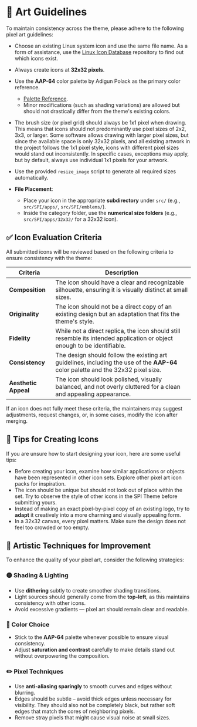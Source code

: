 # 🎨 Art Guidelines

To maintain consistency across the theme, please adhere to the following pixel art guidelines:

- Choose an existing Linux system icon and use the same file name. As a form of assistance, use the [Linux Icon Database](https://github.com/Starciad/linux-icon-database.git) repository to find out which icons exist.

- Always create icons at **32x32 pixels**.

- Use the **AAP-64** color palette by Adigun Polack as the primary color reference.
  - [Palette Reference](http://pixeljoint.com/pixelart/119466.htm).
  - Minor modifications (such as shading variations) are allowed but should not drastically differ from the theme's existing colors.

- The brush size (or pixel grid) should always be 1x1 pixel when drawing. This means that icons should not predominantly use pixel sizes of 2x2, 3x3, or larger. Some software allows drawing with larger pixel sizes, but since the available space is only 32x32 pixels, and all existing artwork in the project follows the 1x1 pixel style, icons with different pixel sizes would stand out inconsistently. In specific cases, exceptions may apply, but by default, always use individual 1x1 pixels for your artwork.
  
- Use the provided `resize_image` script to generate all required sizes automatically.

- **File Placement**:
  - Place your icon in the appropriate **subdirectory** under `src/` (e.g., `src/SPI/apps/`, `src/SPI/emblems/`).
  - Inside the category folder, use the **numerical size folders** (e.g., `src/SPI/apps/32x32/` for a 32x32 icon).

## ✅ Icon Evaluation Criteria

All submitted icons will be reviewed based on the following criteria to ensure consistency with the theme:

| **Criteria**          | **Description** |
|----------------------|---------------|
| **Composition** | The icon should have a clear and recognizable silhouette, ensuring it is visually distinct at small sizes. |
| **Originality** | The icon should not be a direct copy of an existing design but an adaptation that fits the theme's style. |
| **Fidelity** | While not a direct replica, the icon should still resemble its intended application or object enough to be identifiable. |
| **Consistency** | The design should follow the existing art guidelines, including the use of the **AAP-64** color palette and the 32x32 pixel size. |
| **Aesthetic Appeal** | The icon should look polished, visually balanced, and not overly cluttered for a clean and appealing appearance. |

If an icon does not fully meet these criteria, the maintainers may suggest adjustments, request changes, or, in some cases, modify the icon after merging.

## 🎨 Tips for Creating Icons

If you are unsure how to start designing your icon, here are some useful tips:

- Before creating your icon, examine how similar applications or objects have been represented in other icon sets. Explore other pixel art icon packs for inspiration.
- The icon should be unique but should not look out of place within the set. Try to observe the style of other icons in the SPI Theme before submitting yours.
- Instead of making an exact pixel-by-pixel copy of an existing logo, try to **adapt** it creatively into a more charming and visually appealing form.
- In a 32x32 canvas, every pixel matters. Make sure the design does not feel too crowded or too empty.

## 🎨 Artistic Techniques for Improvement

To enhance the quality of your pixel art, consider the following strategies:

### 🟡 Shading & Lighting

- Use **dithering** subtly to create smoother shading transitions.
- Light sources should generally come from the **top-left**, as this maintains consistency with other icons.
- Avoid excessive gradients — pixel art should remain clear and readable.

### 🎨 Color Choice

- Stick to the **AAP-64** palette whenever possible to ensure visual consistency.
- Adjust **saturation and contrast** carefully to make details stand out without overpowering the composition.

### ✏️ Pixel Techniques

- Use **anti-aliasing sparingly** to smooth curves and edges without blurring.
- Edges should be subtle – avoid thick edges unless necessary for visibility. They should also not be completely black, but rather soft edges that match the cores of neighboring pixels.
- Remove stray pixels that might cause visual noise at small sizes.
